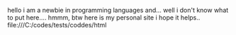 hello i am a newbie in programming languages and...
well i don't know what to put here....
hmmm, btw here is my personal site i hope it helps..
file:///C:/codes/tests/coddes/html
